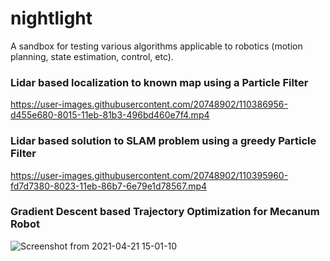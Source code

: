 # nightlight
A sandbox for testing various algorithms applicable to robotics (motion planning, state estimation, control, etc).

### Lidar based localization to known map using a Particle Filter
https://user-images.githubusercontent.com/20748902/110386956-d455e680-8015-11eb-81b3-496bd460e7f4.mp4

### Lidar based solution to SLAM problem using a greedy Particle Filter
https://user-images.githubusercontent.com/20748902/110395960-fd7d7380-8023-11eb-86b7-6e79e1d78567.mp4

### Gradient Descent based Trajectory Optimization for Mecanum Robot
![Screenshot from 2021-04-21 15-01-10](https://user-images.githubusercontent.com/20748902/115627171-673f9d00-a2b3-11eb-88f7-6ac691fdb5b4.png)




